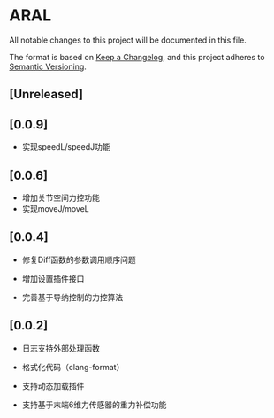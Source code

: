 # ARAL 

All notable changes to this project will be documented in this file.

The format is based on [Keep a Changelog](https://keepachangelog.com/en/1.0.0/),
and this project adheres to [Semantic Versioning](https://semver.org/spec/v2.0.0.html).

## [Unreleased]

## [0.0.9]

* 实现speedL/speedJ功能

## [0.0.6]

* 增加关节空间力控功能
* 实现moveJ/moveL

## [0.0.4]

* 修复Diff函数的参数调用顺序问题

* 增加设置插件接口
* 完善基于导纳控制的力控算法

## [0.0.2]

* 日志支持外部处理函数

- 格式化代码（clang-format）

- 支持动态加载插件

- 支持基于末端6维力传感器的重力补偿功能

  

